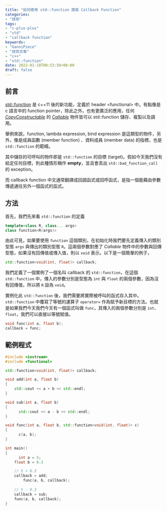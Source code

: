 ```yaml
---
title: "如何使用 std::function 撰寫 Callback Function"
categories:
- "技術"
tags:
- "c-plus-plus"
- "std"
- "callback function"
keywords:
- "GanniPiece"
- "技術文章"
- "c++"
- "std::function"
date: 2022-01-18T00:53:58+08:00
draft: false
---
```


<!--more-->

## 前言

[std::function][1] 是 c++11 後的新功能，定義於 header \<functional> 中。有點像是 c 語言中的 function pointer，除此之外，也有更廣泛的應用，任何 [*CopyConstructable*][2] 的 [*Callable*][3] 物件皆可以 std::function 儲存、複製以及調用。

舉例來說，function, lambda expression, bind expression 是這類型的物件，另外，像是成員函數 (member function) 、資料成員 (member data) 的指標，也是 `std::function` 的範疇。

其中儲存的可呼叫的物件即是 `std::function` 的目標 (target)。假如今天我們沒有給定任何目標，則此種情形稱作 **empty**，並且會丟出 `std::bad_function_call` 的 exception。

而 callback function 中文通常翻譯成回調函式或回呼函式，是指一個能藉由參數傳遞通往另外一個函式的函式。



## 方法

首先，我們先來看 `std::function` 的定義

```c++
template<class R, class... args>
class function<R(args)>
```

由此可見，如果要使用 `function` 這個類別，在初始化時我們要先定義傳入的類別型態 `args` 與傳出的類別型態 `R`。這兩個參數對應了 *Callable* 物件中的參數與回傳型態，如果沒有回傳值或傳入值，則以 `void` 表示。以下是一個簡單的例子，

```c++
std::function<void(int, float)> callback;
```

我們定義了一個實例了一個名叫 callback 的 `std::function`，在這個 `std::function` 中，傳入的參數分別是型態為 `int` 與 `float` 的兩個參數，因為沒有回傳值，所以將 `R` 設為 `void`。

實例化此 `std::function` 後，我們需要將實際被呼叫的函式存入其中。`std::function` 中覆寫了等號的運算子 `operator=` 作為賦予新目標的方法。也就是如果我們今天我們今天有一個函式叫做 `func`，其傳入的兩個參數分別是 `int`、`float`，我們可以直接以等號賦值。

```c++
void func(int a, float b);
callback = func;
```



## 範例程式

```c++
#include <iostream>
#include <functional>

std::function<void(int, float)> callback;

void add(int a, float b)
{
  	std::cout << a + b << std::endl;
}

void sub(int a, float b)
{
	  std::cout << a - b << std::endl;
}

void func(int a, float b, std::function<void(int, float)> c)
{
	  c(a, b);
}

int main()
{
	  int a = 5;
  	float b = 0.3

    // 5 + 0.3
    callback = add;
 		func(a, b, callback);
  
    // 5 - 0.3
    callback = sub;
    func(a, b, callback);
}
```





## 

[1]: https://en.cppreference.com/w/cpp/utility/functional/function
[2]: https://en.cppreference.com/w/cpp/named_req/CopyConstructible
[3]: https://en.cppreference.com/w/cpp/named_req/Callable